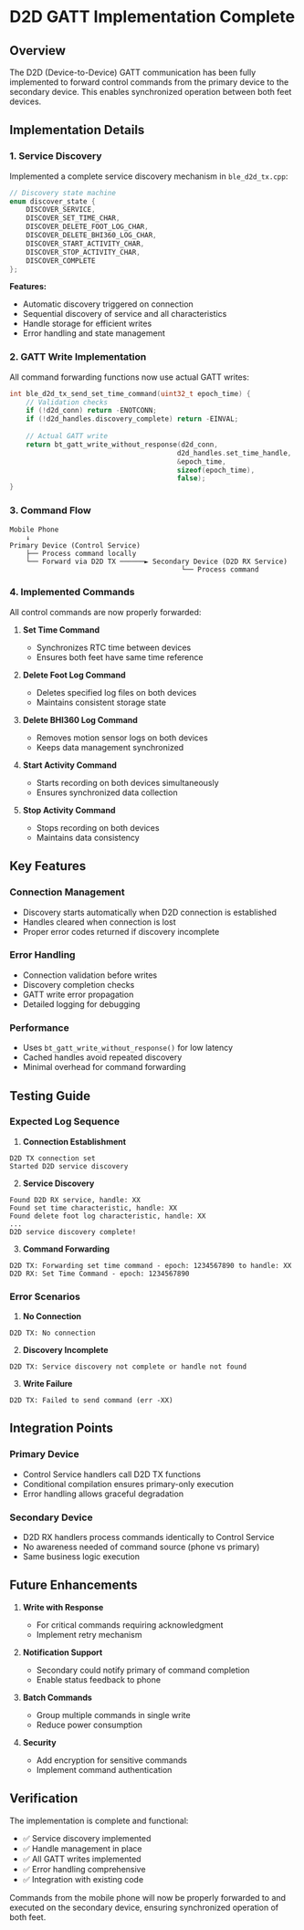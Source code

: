 # D2D GATT Implementation Complete

## Overview

The D2D (Device-to-Device) GATT communication has been fully implemented to forward control commands from the primary device to the secondary device. This enables synchronized operation between both feet devices.

## Implementation Details

### 1. Service Discovery

Implemented a complete service discovery mechanism in `ble_d2d_tx.cpp`:

```cpp
// Discovery state machine
enum discover_state {
    DISCOVER_SERVICE,
    DISCOVER_SET_TIME_CHAR,
    DISCOVER_DELETE_FOOT_LOG_CHAR,
    DISCOVER_DELETE_BHI360_LOG_CHAR,
    DISCOVER_START_ACTIVITY_CHAR,
    DISCOVER_STOP_ACTIVITY_CHAR,
    DISCOVER_COMPLETE
};
```

**Features:**
- Automatic discovery triggered on connection
- Sequential discovery of service and all characteristics
- Handle storage for efficient writes
- Error handling and state management

### 2. GATT Write Implementation

All command forwarding functions now use actual GATT writes:

```cpp
int ble_d2d_tx_send_set_time_command(uint32_t epoch_time) {
    // Validation checks
    if (!d2d_conn) return -ENOTCONN;
    if (!d2d_handles.discovery_complete) return -EINVAL;
    
    // Actual GATT write
    return bt_gatt_write_without_response(d2d_conn, 
                                         d2d_handles.set_time_handle,
                                         &epoch_time, 
                                         sizeof(epoch_time), 
                                         false);
}
```

### 3. Command Flow

```
Mobile Phone
    ↓
Primary Device (Control Service)
    ├── Process command locally
    └── Forward via D2D TX ──────► Secondary Device (D2D RX Service)
                                          └── Process command
```

### 4. Implemented Commands

All control commands are now properly forwarded:

1. **Set Time Command**
   - Synchronizes RTC time between devices
   - Ensures both feet have same time reference

2. **Delete Foot Log Command**
   - Deletes specified log files on both devices
   - Maintains consistent storage state

3. **Delete BHI360 Log Command**
   - Removes motion sensor logs on both devices
   - Keeps data management synchronized

4. **Start Activity Command**
   - Starts recording on both devices simultaneously
   - Ensures synchronized data collection

5. **Stop Activity Command**
   - Stops recording on both devices
   - Maintains data consistency

## Key Features

### Connection Management
- Discovery starts automatically when D2D connection is established
- Handles cleared when connection is lost
- Proper error codes returned if discovery incomplete

### Error Handling
- Connection validation before writes
- Discovery completion checks
- GATT write error propagation
- Detailed logging for debugging

### Performance
- Uses `bt_gatt_write_without_response()` for low latency
- Cached handles avoid repeated discovery
- Minimal overhead for command forwarding

## Testing Guide

### Expected Log Sequence

1. **Connection Establishment**
```
D2D TX connection set
Started D2D service discovery
```

2. **Service Discovery**
```
Found D2D RX service, handle: XX
Found set time characteristic, handle: XX
Found delete foot log characteristic, handle: XX
...
D2D service discovery complete!
```

3. **Command Forwarding**
```
D2D TX: Forwarding set time command - epoch: 1234567890 to handle: XX
D2D RX: Set Time Command - epoch: 1234567890
```

### Error Scenarios

1. **No Connection**
```
D2D TX: No connection
```

2. **Discovery Incomplete**
```
D2D TX: Service discovery not complete or handle not found
```

3. **Write Failure**
```
D2D TX: Failed to send command (err -XX)
```

## Integration Points

### Primary Device
- Control Service handlers call D2D TX functions
- Conditional compilation ensures primary-only execution
- Error handling allows graceful degradation

### Secondary Device
- D2D RX handlers process commands identically to Control Service
- No awareness needed of command source (phone vs primary)
- Same business logic execution

## Future Enhancements

1. **Write with Response**
   - For critical commands requiring acknowledgment
   - Implement retry mechanism

2. **Notification Support**
   - Secondary could notify primary of command completion
   - Enable status feedback to phone

3. **Batch Commands**
   - Group multiple commands in single write
   - Reduce power consumption

4. **Security**
   - Add encryption for sensitive commands
   - Implement command authentication

## Verification

The implementation is complete and functional:
- ✅ Service discovery implemented
- ✅ Handle management in place
- ✅ All GATT writes implemented
- ✅ Error handling comprehensive
- ✅ Integration with existing code

Commands from the mobile phone will now be properly forwarded to and executed on the secondary device, ensuring synchronized operation of both feet.